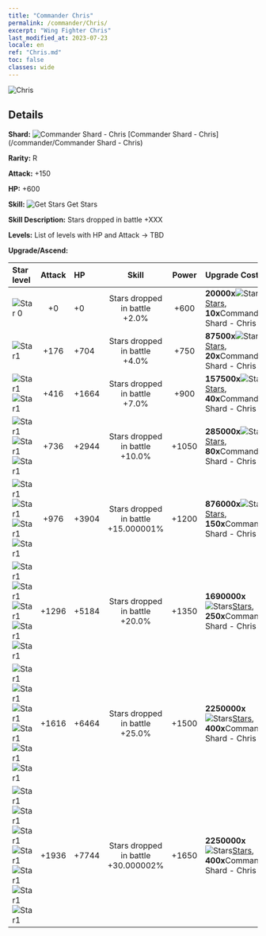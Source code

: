```yaml
---
title: "Commander Chris"
permalink: /commander/Chris/
excerpt: "Wing Fighter Chris"
last_modified_at: 2023-07-23
locale: en
ref: "Chris.md"
toc: false
classes: wide
---
```



 ![Chris](/images/commander/actor_debris_2.png)

## Details

 **Shard:** ![Commander Shard - Chris](/images/commander/actor_debris_2_zbsx_img10.png) [Commander Shard - Chris](/commander/Commander Shard - Chris) 

 **Rarity:** R 

 **Attack:** +150

 **HP:** +600

 **Skill:** ![Get Stars](/images/commander/actor_skill_04.png) Get Stars

 **Skill Description:**  Stars dropped in battle +XXX

 **Levels:**  List of levels with HP and Attack -> TBD

 **Upgrade/Ascend:**  

  |  Star level | Attack | HP |  Skill | Power | Upgrade Costs |
  |:------|:----:|:------|:-------:|:---------:|:--------------|
  | ![Star 0](/images/s0.png)  | +0  | +0  | Stars dropped in battle +2.0%  | +600  | **20000x**![Stars](/images/item/Stars_p.png)[Stars](/item/Stars_2/), **10x**Commander Shard - Chris |
  | ![Star1](/images/s1.png)  | +176  | +704  | Stars dropped in battle +4.0%  | +750  | **87500x**![Stars](/images/item/Stars_p.png)[Stars](/item/Stars_2/), **20x**Commander Shard - Chris |
  | ![Star1](/images/s1.png)![Star1](/images/s1.png)  | +416  | +1664  | Stars dropped in battle +7.0%  | +900  | **157500x**![Stars](/images/item/Stars_p.png)[Stars](/item/Stars_2/), **40x**Commander Shard - Chris |
  | ![Star1](/images/s1.png)![Star1](/images/s1.png)![Star1](/images/s1.png)  | +736  | +2944  | Stars dropped in battle +10.0%  | +1050  | **285000x**![Stars](/images/item/Stars_p.png)[Stars](/item/Stars_2/), **80x**Commander Shard - Chris |
  | ![Star1](/images/s1.png)![Star1](/images/s1.png)![Star1](/images/s1.png)![Star1](/images/s1.png)  | +976  | +3904  | Stars dropped in battle +15.000001%  | +1200  | **876000x**![Stars](/images/item/Stars_p.png)[Stars](/item/Stars_2/), **150x**Commander Shard - Chris |
  | ![Star1](/images/s1.png)![Star1](/images/s1.png)![Star1](/images/s1.png)![Star1](/images/s1.png)![Star1](/images/s1.png)  | +1296  | +5184  | Stars dropped in battle +20.0%  | +1350  | **1690000x**![Stars](/images/item/Stars_p.png)[Stars](/item/Stars_2/), **250x**Commander Shard - Chris |
  | ![Star1](/images/s1.png)![Star1](/images/s1.png)![Star1](/images/s1.png)![Star1](/images/s1.png)![Star1](/images/s1.png)![Star1](/images/s1.png)  | +1616  | +6464  | Stars dropped in battle +25.0%  | +1500  | **2250000x**![Stars](/images/item/Stars_p.png)[Stars](/item/Stars_2/), **400x**Commander Shard - Chris |
  | ![Star1](/images/s1.png)![Star1](/images/s1.png)![Star1](/images/s1.png)![Star1](/images/s1.png)![Star1](/images/s1.png)![Star1](/images/s1.png)![Star1](/images/s1.png)  | +1936  | +7744  | Stars dropped in battle +30.000002%  | +1650  | **2250000x**![Stars](/images/item/Stars_p.png)[Stars](/item/Stars_2/), **400x**Commander Shard - Chris |

